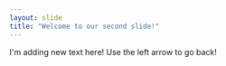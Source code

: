 ```yaml
---
layout: slide
title: "Welcome to our second slide!"
---
```

I'm adding new text here!
Use the left arrow to go back!
